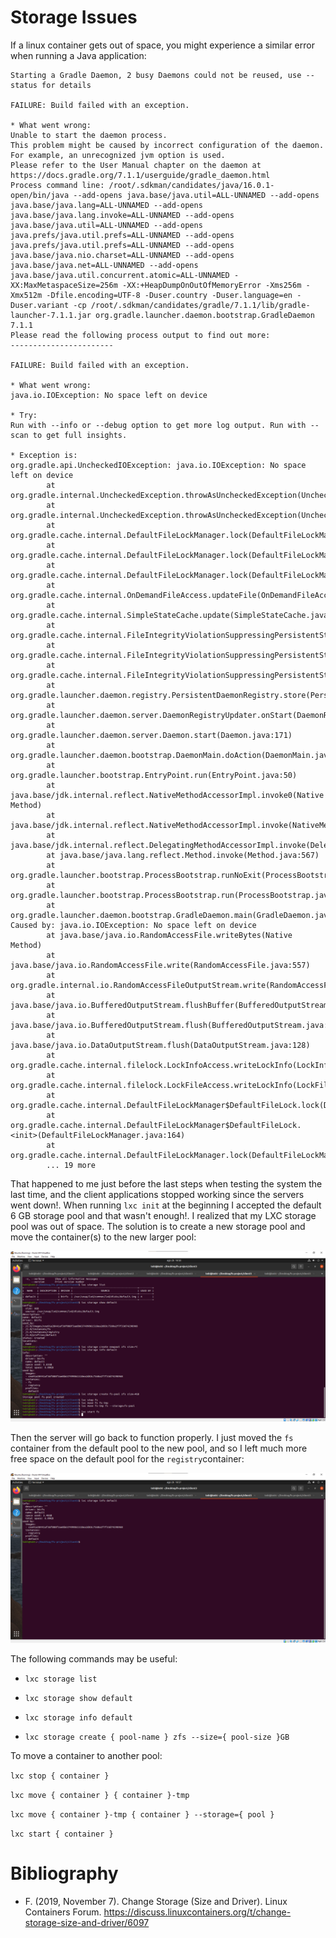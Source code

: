 <!-- Copyright (c) 2021 Tobias Briones. All rights reserved. -->
<!-- SPDX-License-Identifier: BSD-3-Clause -->
<!-- This file is part of https://github.com/tobiasbriones/cp-unah-mm545-distributed-text-file-system -->

# Storage Issues

If a linux container gets out of space, you might experience a similar error
when running a Java application:

```
Starting a Gradle Daemon, 2 busy Daemons could not be reused, use --status for details

FAILURE: Build failed with an exception.

* What went wrong:
Unable to start the daemon process.
This problem might be caused by incorrect configuration of the daemon.
For example, an unrecognized jvm option is used.
Please refer to the User Manual chapter on the daemon at https://docs.gradle.org/7.1.1/userguide/gradle_daemon.html
Process command line: /root/.sdkman/candidates/java/16.0.1-open/bin/java --add-opens java.base/java.util=ALL-UNNAMED --add-opens java.base/java.lang=ALL-UNNAMED --add-opens java.base/java.lang.invoke=ALL-UNNAMED --add-opens java.base/java.util=ALL-UNNAMED --add-opens java.prefs/java.util.prefs=ALL-UNNAMED --add-opens java.prefs/java.util.prefs=ALL-UNNAMED --add-opens java.base/java.nio.charset=ALL-UNNAMED --add-opens java.base/java.net=ALL-UNNAMED --add-opens java.base/java.util.concurrent.atomic=ALL-UNNAMED -XX:MaxMetaspaceSize=256m -XX:+HeapDumpOnOutOfMemoryError -Xms256m -Xmx512m -Dfile.encoding=UTF-8 -Duser.country -Duser.language=en -Duser.variant -cp /root/.sdkman/candidates/gradle/7.1.1/lib/gradle-launcher-7.1.1.jar org.gradle.launcher.daemon.bootstrap.GradleDaemon 7.1.1
Please read the following process output to find out more:
-----------------------

FAILURE: Build failed with an exception.

* What went wrong:
java.io.IOException: No space left on device

* Try:
Run with --info or --debug option to get more log output. Run with --scan to get full insights.

* Exception is:
org.gradle.api.UncheckedIOException: java.io.IOException: No space left on device
        at org.gradle.internal.UncheckedException.throwAsUncheckedException(UncheckedException.java:61)
        at org.gradle.internal.UncheckedException.throwAsUncheckedException(UncheckedException.java:41)
        at org.gradle.cache.internal.DefaultFileLockManager.lock(DefaultFileLockManager.java:113)
        at org.gradle.cache.internal.DefaultFileLockManager.lock(DefaultFileLockManager.java:96)
        at org.gradle.cache.internal.DefaultFileLockManager.lock(DefaultFileLockManager.java:91)
        at org.gradle.cache.internal.OnDemandFileAccess.updateFile(OnDemandFileAccess.java:51)
        at org.gradle.cache.internal.SimpleStateCache.update(SimpleStateCache.java:87)
        at org.gradle.cache.internal.FileIntegrityViolationSuppressingPersistentStateCacheDecorator$1.create(FileIntegrityViolationSuppressingPersistentStateCacheDecorator.java:50)
        at org.gradle.cache.internal.FileIntegrityViolationSuppressingPersistentStateCacheDecorator.doUpdate(FileIntegrityViolationSuppressingPersistentStateCacheDecorator.java:67)
        at org.gradle.cache.internal.FileIntegrityViolationSuppressingPersistentStateCacheDecorator.update(FileIntegrityViolationSuppressingPersistentStateCacheDecorator.java:47)
        at org.gradle.launcher.daemon.registry.PersistentDaemonRegistry.store(PersistentDaemonRegistry.java:232)
        at org.gradle.launcher.daemon.server.DaemonRegistryUpdater.onStart(DaemonRegistryUpdater.java:80)
        at org.gradle.launcher.daemon.server.Daemon.start(Daemon.java:171)
        at org.gradle.launcher.daemon.bootstrap.DaemonMain.doAction(DaemonMain.java:125)
        at org.gradle.launcher.bootstrap.EntryPoint.run(EntryPoint.java:50)
        at java.base/jdk.internal.reflect.NativeMethodAccessorImpl.invoke0(Native Method)
        at java.base/jdk.internal.reflect.NativeMethodAccessorImpl.invoke(NativeMethodAccessorImpl.java:78)
        at java.base/jdk.internal.reflect.DelegatingMethodAccessorImpl.invoke(DelegatingMethodAccessorImpl.java:43)
        at java.base/java.lang.reflect.Method.invoke(Method.java:567)
        at org.gradle.launcher.bootstrap.ProcessBootstrap.runNoExit(ProcessBootstrap.java:60)
        at org.gradle.launcher.bootstrap.ProcessBootstrap.run(ProcessBootstrap.java:37)
        at org.gradle.launcher.daemon.bootstrap.GradleDaemon.main(GradleDaemon.java:22)
Caused by: java.io.IOException: No space left on device
        at java.base/java.io.RandomAccessFile.writeBytes(Native Method)
        at java.base/java.io.RandomAccessFile.write(RandomAccessFile.java:557)
        at org.gradle.internal.io.RandomAccessFileOutputStream.write(RandomAccessFileOutputStream.java:46)
        at java.base/java.io.BufferedOutputStream.flushBuffer(BufferedOutputStream.java:81)
        at java.base/java.io.BufferedOutputStream.flush(BufferedOutputStream.java:142)
        at java.base/java.io.DataOutputStream.flush(DataOutputStream.java:128)
        at org.gradle.cache.internal.filelock.LockInfoAccess.writeLockInfo(LockInfoAccess.java:63)
        at org.gradle.cache.internal.filelock.LockFileAccess.writeLockInfo(LockFileAccess.java:48)
        at org.gradle.cache.internal.DefaultFileLockManager$DefaultFileLock.lock(DefaultFileLockManager.java:323)
        at org.gradle.cache.internal.DefaultFileLockManager$DefaultFileLock.<init>(DefaultFileLockManager.java:164)
        at org.gradle.cache.internal.DefaultFileLockManager.lock(DefaultFileLockManager.java:110)
        ... 19 more
```

That happened to me just before the last steps when testing the system the last
time, and the client applications stopped working since the servers went down!.
When running `lxc init` at the beginning I accepted the default 6 GB storage
pool and that wasn't enough!. I realized that my LXC storage pool was out of
space. The solution is to create a new storage pool and move the container(s) to
the new larger pool:

![Move Container to New Storage Pool](move-container-to-new-storage-pool.png)

Then the server will go back to function properly. I just moved the `fs`
container from the default pool to the new pool, and so I left much more free
space on the default pool for the `registry`container:

![New Default Storage Pool](new-def-storage-pool-info.png)

The following commands may be useful:

- `lxc storage list`

- `lxc storage show default`

- `lxc storage info default`

- `lxc storage create { pool-name } zfs --size={ pool-size }GB`

To move a container to another pool:

`lxc stop { container }`

`lxc move { container } { container }-tmp`

`lxc move { container }-tmp { container } --storage={ pool }`

`lxc start { container }`

# Bibliography

- F. (2019, November 7). Change Storage (Size and Driver). Linux Containers
  Forum. https://discuss.linuxcontainers.org/t/change-storage-size-and-driver/6097
